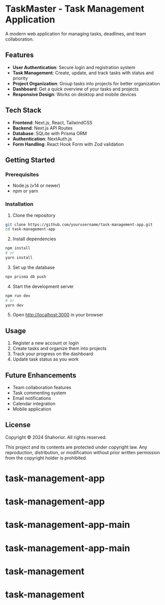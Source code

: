 # TaskMaster - Task Management Application

A modern web application for managing tasks, deadlines, and team collaboration.

## Features

- **User Authentication**: Secure login and registration system
- **Task Management**: Create, update, and track tasks with status and priority
- **Project Organization**: Group tasks into projects for better organization
- **Dashboard**: Get a quick overview of your tasks and projects
- **Responsive Design**: Works on desktop and mobile devices

## Tech Stack

- **Frontend**: Next.js, React, TailwindCSS
- **Backend**: Next.js API Routes
- **Database**: SQLite with Prisma ORM
- **Authentication**: NextAuth.js
- **Form Handling**: React Hook Form with Zod validation

## Getting Started

### Prerequisites

- Node.js (v14 or newer)
- npm or yarn

### Installation

1. Clone the repository
```bash
git clone https://github.com/yourusername/task-management-app.git
cd task-management-app
```

2. Install dependencies
```bash
npm install
# or
yarn install
```

3. Set up the database
```bash
npx prisma db push
```

4. Start the development server
```bash
npm run dev
# or
yarn dev
```

5. Open [http://localhost:3000](http://localhost:3000) in your browser

## Usage

1. Register a new account or login
2. Create tasks and organize them into projects
3. Track your progress on the dashboard
4. Update task status as you work

## Future Enhancements

- Team collaboration features
- Task commenting system
- Email notifications
- Calendar integration
- Mobile application

## License

Copyright © 2024 Shahorior. All rights reserved.

This project and its contents are protected under copyright law. Any reproduction, 
distribution, or modification without prior written permission from the copyright 
holder is prohibited.
# task-management-app
# task-management-app
# task-management-app-main
# task-management-app-main
# task-management
# task-management
